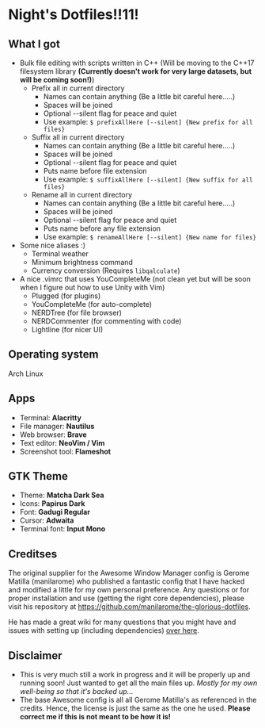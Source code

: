 # Night's Dotfiles!!11!
## What I got
- Bulk file editing with scripts written in C++ (Will be moving to the C++17 filesystem library **(Currently doesn't work for very large datasets, but will be coming soon!)**)
    - Prefix all in current directory
        - Names can contain anything (Be a little bit careful here.....)
        - Spaces will be joined
        - Optional --silent flag for peace and quiet
        - Use example: `$ prefixAllHere [--silent] {New prefix for all files}`
    - Suffix all in current directory
        - Names can contain anything (Be a little bit careful here.....)
        - Spaces will be joined
        - Optional --silent flag for peace and quiet
        - Puts name before file extension
        - Use example: `$ suffixAllHere [--silent] {New suffix for all files}`
    - Rename all in current directory
        - Names can contain anything (Be a little bit careful here.....)
        - Spaces will be joined
        - Optional --silent flag for peace and quiet
        - Puts name before any file extension
        - Use example: `$ renameAllHere [--silent] {New name for files}`
- Some nice aliases :)
    - Terminal weather
    - Minimum brightness command
    - Currency conversion (Requires `libqalculate`)
- A nice .vimrc that uses YouCompleteMe (not clean yet but will be soon when I figure out how to use Unity with Vim)
    - Plugged (for plugins)
    - YouCompleteMe (for auto-complete)
    - NERDTree (for file browser)
    - NERDCommenter (for commenting with code)
    - Lightline (for nicer UI)

## Operating system
Arch Linux

## Apps
- Terminal: **Alacritty**
- File manager: **Nautilus**
- Web browser: **Brave**
- Text editor: **NeoVim / Vim**
- Screenshot tool: **Flameshot**

## GTK Theme
- Theme: **Matcha Dark Sea**
- Icons: **Papirus Dark**
- Font: **Gadugi Regular**
- Cursor: **Adwaita**
- Terminal font: **Input Mono**

## Creditses
The original supplier for the Awesome Window Manager config is Gerome Matilla (manilarome) who published a fantastic config that I have hacked and modified a little for my own personal preference.  Any questions or for proper installation and use (getting the right core dependencies), please visit his repository at <https://github.com/manilarome/the-glorious-dotfiles>.

He has made a great wiki for many questions that you might have and issues with setting up (including dependencies) [over here](https://github.com/manilarome/the-glorious-dotfiles/wiki).

## Disclaimer
- This is very much still a work in progress and it will be properly up and running soon!  Just wanted to get all the main files up.  *Mostly for my own well-being so that it's backed up...*
- The base Awesome config is all all Gerome Matilla's as referenced in the credits.  Hence, the license is just the same as the one he used.  **Please correct me if this is not meant to be how it is!**
